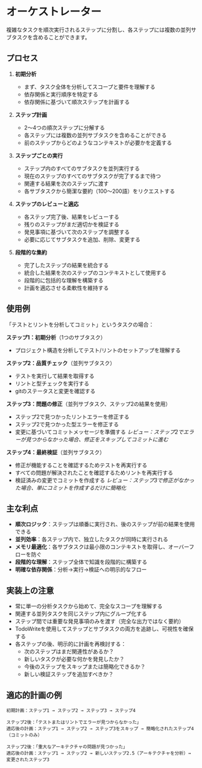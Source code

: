 # オーケストレーター

複雑なタスクを順次実行されるステップに分割し、各ステップには複数の並列サブタスクを含めることができます。

## プロセス

1. **初期分析**
   - まず、タスク全体を分析してスコープと要件を理解する
   - 依存関係と実行順序を特定する
   - 依存関係に基づいて順次ステップを計画する

2. **ステップ計画**
   - 2〜4つの順次ステップに分解する
   - 各ステップには複数の並列サブタスクを含めることができる
   - 前のステップからどのようなコンテキストが必要かを定義する

3. **ステップごとの実行**
   - ステップ内のすべてのサブタスクを並列実行する
   - 現在のステップのすべてのサブタスクが完了するまで待つ
   - 関連する結果を次のステップに渡す
   - 各サブタスクから簡潔な要約（100〜200語）をリクエストする

4. **ステップのレビューと適応**
   - 各ステップ完了後、結果をレビューする
   - 残りのステップがまだ適切かを検証する
   - 発見事項に基づいて次のステップを調整する
   - 必要に応じてサブタスクを追加、削除、変更する

5. **段階的な集約**
   - 完了したステップの結果を統合する
   - 統合した結果を次のステップのコンテキストとして使用する
   - 段階的に包括的な理解を構築する
   - 計画を適応させる柔軟性を維持する

## 使用例

「テストとリントを分析してコミット」というタスクの場合：

**ステップ1：初期分析**（1つのサブタスク）
- プロジェクト構造を分析してテスト/リントのセットアップを理解する

**ステップ2：品質チェック**（並列サブタスク）
- テストを実行して結果を取得する
- リントと型チェックを実行する
- gitのステータスと変更を確認する

**ステップ3：問題の修正**（並列サブタスク、ステップ2の結果を使用）
- ステップ2で見つかったリントエラーを修正する
- ステップ2で見つかった型エラーを修正する
- 変更に基づいてコミットメッセージを準備する
*レビュー：ステップ2でエラーが見つからなかった場合、修正をスキップしてコミットに進む*

**ステップ4：最終検証**（並列サブタスク）
- 修正が機能することを確認するためテストを再実行する
- すべての問題が解決されたことを確認するためリントを再実行する
- 検証済みの変更でコミットを作成する
*レビュー：ステップ3で修正がなかった場合、単にコミットを作成するだけに簡略化*

## 主な利点

- **順次ロジック**：ステップは順番に実行され、後のステップが前の結果を使用できる
- **並列効率**：各ステップ内で、独立したタスクが同時に実行される
- **メモリ最適化**：各サブタスクは最小限のコンテキストを取得し、オーバーフローを防ぐ
- **段階的な理解**：ステップ全体で知識を段階的に構築する
- **明確な依存関係**：分析→実行→検証への明示的なフロー

## 実装上の注意

- 常に単一の分析タスクから始めて、完全なスコープを理解する
- 関連する並列タスクを同じステップ内にグループ化する
- ステップ間では重要な発見事項のみを渡す（完全な出力ではなく要約）
- TodoWriteを使用してステップとサブタスクの両方を追跡し、可視性を確保する
- 各ステップの後、明示的に計画を再検討する：
  - 次のステップはまだ関連性があるか？
  - 新しいタスクが必要な何かを発見したか？
  - 今後のステップをスキップまたは簡略化できるか？
  - 新しい検証ステップを追加すべきか？

## 適応的計画の例

```
初期計画：ステップ1 → ステップ2 → ステップ3 → ステップ4

ステップ2後：「テストまたはリントでエラーが見つからなかった」
適応後の計画：ステップ1 → ステップ2 → ステップ3をスキップ → 簡略化されたステップ4（コミットのみ）

ステップ2後：「重大なアーキテクチャの問題が見つかった」
適応後の計画：ステップ1 → ステップ2 → 新しいステップ2.5（アーキテクチャを分析）→ 変更されたステップ3
```